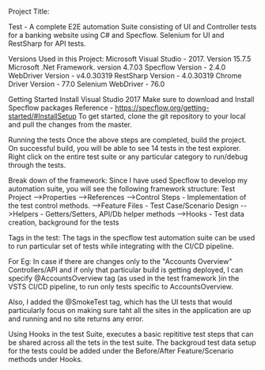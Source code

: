Project Title:

Test - A complete E2E automation Suite consisting of UI and Controller tests for a banking website using C# and Specflow.
Selenium for UI and RestSharp for API tests.

Versions Used in this Project:
Microsoft Visual Studio - 2017. Version 15.7.5
Microsoft .Net Framework. version 4.7.03
Specflow Version - 2.4.0
WebDriver Version - v4.0.30319
RestSharp Version - 4.0.30319
Chrome Driver Version - 77.0
Selenium WebDriver - 76.0

Getting Started
Install Visual Studio 2017
Make sure to download and Install Specflow packages
Reference - https://specflow.org/getting-started/#InstallSetup
To get started, clone the git repository to your local and pull the changes from the master.

Running the tests
Once the above steps are completed, build the project.
On successful build, you will be able to see 14 tests in the test explorer.
Right click on the entire test suite or any particular category to run/debug through the tests.

Break down of the framework:
Since I have used Specflow to develop my automation suite, you will see the following framework structure:
Test Project
	-->Properties
	-->References
	-->Control Steps - Implementation of the test control methods.
	-->Feature Files - Test Case/Scenario Design
	-->Helpers - Getters/Setters, API/Db helper methods 
	-->Hooks - Test data creation, background for the tests
	
Tags in the test:
The tags in the specflow test automation suite can be used to run particular set of tests while integrating with the CI/CD pipeline.

For Eg: In case if there are changes only to the "Accounts Overview" Controllers/API and if only that particular build is getting deployed, I can specify @AccountsOverview tag (as used in the test framework )in the VSTS CI/CD pipeline, to run only tests specific to AccountsOverview.

Also, I added the @SmokeTest tag, which has the UI tests that would particularly focus on making sure taht all the sites in the application are up and running and no site returns any error.

Using Hooks in the test Suite, executes a basic repititive test steps that can be shared across all the tets in the test suite.
The backgroud test data setup for the tests could be added under the Before/After Feature/Scenario methods under Hooks.
	

